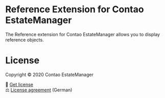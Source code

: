 # Reference Extension for Contao EstateManager
The Reference extension for Contao EstateManager allows you to display reference objects.

# License
Copyright © 2020 Contao EstateManager

🎫 [Get license](https://www.contao-estatemanager.com/de/erweiterungen/referenzen.html) \
⚖ [License agreement](https://www.contao-estatemanager.com/de/lizenzbedingungen.html) (German)
